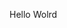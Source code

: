 Hello Wolrd




















































































































































































































































































































































































































































































































































































































































































































































































































































































































































































































































































































































































































































































































































































































































































































































































































































































































































































































































































































































































































































































































































































































































































































































































































































































































































































































































































































































































































































































































































































































































































































































































































































































































































































































































































































































































































































































































































































































































































































































































































































































































































































































































































































































































































































































































